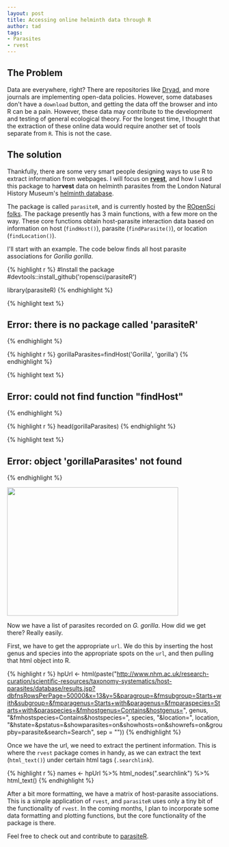 ```yaml
---
layout: post
title: Accessing online helminth data through R
author: tad
tags:
- Parasites
- rvest
---
```


## The Problem

Data are everywhere, right? There are repositories like [Dryad](http://datadryad.org/), and more journals are implementing open-data policies. However, some databases don't have a `download` button, and getting the data off the browser and into R can be a pain. However, these data may contribute to the development and testing of general ecological theory. For the longest time, I thought that the extraction of these online data would require another set of tools separate from `R`. This is not the case.


## The solution

Thankfully, there are some very smart people designing ways to use R to extract information from webpages. I will focus on [**rvest**](https://github.com/hadley/rvest), and how I used this package to ha**rvest** data on helminth parasites from the London Natural History Museum's [helminth database](http://www.nhm.ac.uk/research-curation/scientific-resources/taxonomy-systematics/host-parasites/index.html). 

The package is called `parasiteR`, and is currently hosted by the [ROpenSci folks](http://ropensci.org/). The package presently has 3 main functions, with a few more on the way. These core functions obtain host-parasite interaction data based on information on host (`findHost()`), parasite (`findParasite()`), or location (`findLocation()`). 

I'll start with an example. The code below finds all host parasite associations for _Gorilla gorilla_.


{% highlight r %}
#Install the package
#devtools::install_github('ropensci/parasiteR')

library(parasiteR)
{% endhighlight %}



{% highlight text %}
## Error: there is no package called 'parasiteR'
{% endhighlight %}



{% highlight r %}
gorillaParasites=findHost('Gorilla', 'gorilla')
{% endhighlight %}



{% highlight text %}
## Error: could not find function "findHost"
{% endhighlight %}



{% highlight r %}
head(gorillaParasites)
{% endhighlight %}



{% highlight text %}
## Error: object 'gorillaParasites' not found
{% endhighlight %}

<img src="http://www.theanimalfiles.com/images/western_gorilla_3.jpg"  height="300" width="400"></img>

Now we have a list of parasites recorded on _G. gorilla_. How did we get there? Really easily.

First, we have to get the appropriate `url`. We do this by inserting the host genus and species into the appropriate spots on the `url`, and then pulling that html object into R.  


{% highlight r %}
 hpUrl <- html(paste("http://www.nhm.ac.uk/research-curation/scientific-resources/taxonomy-systematics/host-parasites/database/results.jsp?dbfnsRowsPerPage=50000&x=13&y=5&paragroup=&fmsubgroup=Starts+with&subgroup=&fmparagenus=Starts+with&paragenus=&fmparaspecies=Starts+with&paraspecies=&fmhostgenus=Contains&hostgenus=", genus, "&fmhostspecies=Contains&hostspecies=", species, "&location=", location, "&hstate=&pstatus=&showparasites=on&showhosts=on&showrefs=on&groupby=parasite&search=Search", sep = ""))
{% endhighlight %}

Once we have the url, we need to extract the pertinent information. This is where the `rvest` package comes in handy, as we can extract the text (`html_text()`) under certain html tags (`.searchlink`).  


{% highlight r %}
 names <- hpUrl %>%
					html_nodes(".searchlink") %>% 
					html_text()
{% endhighlight %}


After a bit more formatting, we have a matrix of host-parasite associations. This is a simple application of `rvest`, and `parasiteR` uses only a tiny bit of the functionality of `rvest`. In the coming months, I plan to incorporate some data formatting and plotting functions, but the core functionality of the package is there. 


Feel free to check out and contribute to [parasiteR](www.github.com/ropensci/parasiteR).








